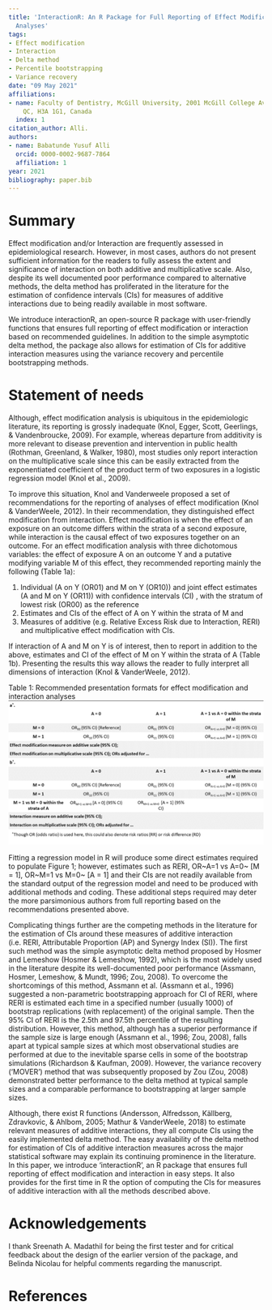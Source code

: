 ```yaml
---
title: 'InteractionR: An R Package for Full Reporting of Effect Modification and Interaction
  Analyses'
tags:
- Effect modification
- Interaction
- Delta method
- Percentile bootstrapping
- Variance recovery
date: "09 May 2021"
affiliations:
- name: Faculty of Dentistry, McGill University, 2001 McGill College Avenue, Montreal,
    QC, H3A 1G1, Canada
  index: 1
citation_author: Alli.
authors:
- name: Babatunde Yusuf Alli
  orcid: 0000-0002-9687-7864
  affiliation: 1
year: 2021
bibliography: paper.bib
---
```


Summary
=======

Effect modification and/or Interaction are frequently assessed in
epidemiological research. However, in most cases, authors do not present
sufficient information for the readers to fully assess the extent and
significance of interaction on both additive and multiplicative scale.
Also, despite its well documented poor performance compared to
alternative methods, the delta method has proliferated in the literature
for the estimation of confidence intervals (CIs) for measures of
additive interactions due to being readily available in most software.

We introduce interactionR, an open-source R package with user-friendly
functions that ensures full reporting of effect modification or
interaction based on recommended guidelines. In addition to the simple
asymptotic delta method, the package also allows for estimation of CIs
for additive interaction measures using the variance recovery and
percentile bootstrapping methods.

Statement of needs
==================

Although, effect modification analysis is ubiquitous in the
epidemiologic literature, its reporting is grossly inadequate (Knol,
Egger, Scott, Geerlings, & Vandenbroucke, 2009). For example, whereas
departure from additivity is more relevant to disease prevention and
intervention in public health (Rothman, Greenland, & Walker, 1980), most
studies only report interaction on the multiplicative scale since this
can be easily extracted from the exponentiated coefficient of the
product term of two exposures in a logistic regression model (Knol et
al., 2009).

To improve this situation, Knol and Vanderweele proposed a set of
recommendations for the reporting of analyses of effect modification
(Knol & VanderWeele, 2012). In their recommendation, they distinguished
effect modification from interaction. Effect modification is when the
effect of an exposure on an outcome differs within the strata of a
second exposure, while interaction is the causal effect of two exposures
together on an outcome. For an effect modification analysis with three
dichotomous variables: the effect of exposure A on an outcome Y and a
putative modifying variable M of this effect, they recommended reporting
mainly the following (Table 1a):

1.  Individual (A on Y (OR01) and M on Y (OR10)) and joint effect
    estimates (A and M on Y (OR11)) with confidence intervals (CI) ,
    with the stratum of lowest risk (OR00) as the reference
2.  Estimates and CIs of the effect of A on Y within the strata of M and
3.  Measures of additive (e.g. Relative Excess Risk due to Interaction,
    RERI) and multiplicative effect modification with CIs.

If interaction of A and M on Y is of interest, then to report in
addition to the above, estimates and CI of the effect of M on Y within
the strata of A (Table 1b). Presenting the results this way allows the
reader to fully interpret all dimensions of interaction (Knol &
VanderWeele, 2012).

Table 1: Recommended presentation formats for effect modification and
interaction analyses
![](Table.png)

Fitting a regression model in R will produce some direct estimates
required to populate Figure 1; however, estimates such as RERI, OR~A=1
vs A=0~ \[M = 1\], OR~M=1 vs M=0~ \[A = 1\] and their CIs are not
readily available from the standard output of the regression model and
need to be produced with additional methods and coding. These additional
steps required may deter the more parsimonious authors from full
reporting based on the recommendations presented above.

Complicating things further are the competing methods in the literature
for the estimation of CIs around these measures of additive interaction
(i.e. RERI, Attributable Proportion (AP) and Synergy Index (SI)). The
first such method was the simple asymptotic delta method proposed by
Hosmer and Lemeshow (Hosmer & Lemeshow, 1992), which is the most widely
used in the literature despite its well-documented poor performance
(Assmann, Hosmer, Lemeshow, & Mundt, 1996; Zou, 2008). To overcome the
shortcomings of this method, Assmann et al. (Assmann et al., 1996)
suggested a non-parametric bootstrapping approach for CI of RERI, where
RERI is estimated each time in a specified number (usually 1000) of
bootstrap replications (with replacement) of the original sample. Then
the 95% CI of RERI is the 2.5th and 97.5th percentile of the resulting
distribution. However, this method, although has a superior performance
if the sample size is large enough (Assmann et al., 1996; Zou, 2008),
falls apart at typical sample sizes at which most observational studies
are performed at due to the inevitable sparse cells in some of the
bootstrap simulations (Richardson & Kaufman, 2009). However, the
variance recovery (‘MOVER’) method that was subsequently proposed by Zou
(Zou, 2008) demonstrated better performance to the delta method at
typical sample sizes and a comparable performance to bootstrapping at
larger sample sizes.

Although, there exist R functions (Andersson, Alfredsson, Källberg,
Zdravkovic, & Ahlbom, 2005; Mathur & VanderWeele, 2018) to estimate
relevant measures of additive interactions, they all compute CIs using
the easily implemented delta method. The easy availability of the delta
method for estimation of CIs of additive interaction measures across the
major statistical software may explain its continuing prominence in the
literature. In this paper, we introduce ‘interactionR’, an R package
that ensures full reporting of effect modification and interaction in easy steps. It also provides for the first time in R
the option of computing the CIs for measures of additive interaction
with all the methods described above.

Acknowledgements
================

I thank Sreenath A. Madathil for being the first tester and for critical feedback about the design of the earlier version of the package, and Belinda Nicolau for helpful comments regarding the manuscript.

References
==========
